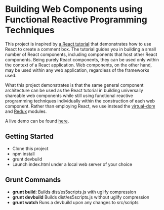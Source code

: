 # Building Web Components using Functional Reactive Programming Techniques
This project is inspired by [a React tutorial](https://facebook.github.io/react/docs/tutorial.html) that demonstrates
how to use React to create a comment box. The tutorial guides you in building a small number of React components,
including components that host other React components. Being purely React components, they can be used only
within the context of a React application. Web components, on the other hand, may be used within any web application,
regardless of the frameworks used.

What this project demonstrates is that the same general component architecture can be used as the React tutorial
in building universally shareable web components while still using functional reactive programming techniques
individually within the construction of each web component. Rather than employing React, we use instead 
the [virtual-dom](https://github.com/Matt-Esch/virtual-dom) and [Redux](https://github.com/reactjs/redux) modules.

A live demo can be found [here](http://componentkitchen.github.io/reactive-web-components/).

## Getting Started

* Clone this project
* npm install
* grunt devbuild
* Launch index.html under a local web server of your choice

## Grunt Commands

* **grunt build**: Builds dist/es5scripts.js with uglify compression
* **grunt devbuild** Builds dist/es5scripts.js without uglify compression
* **grunt watch** Runs a devbuild upon any changes to src/scripts

